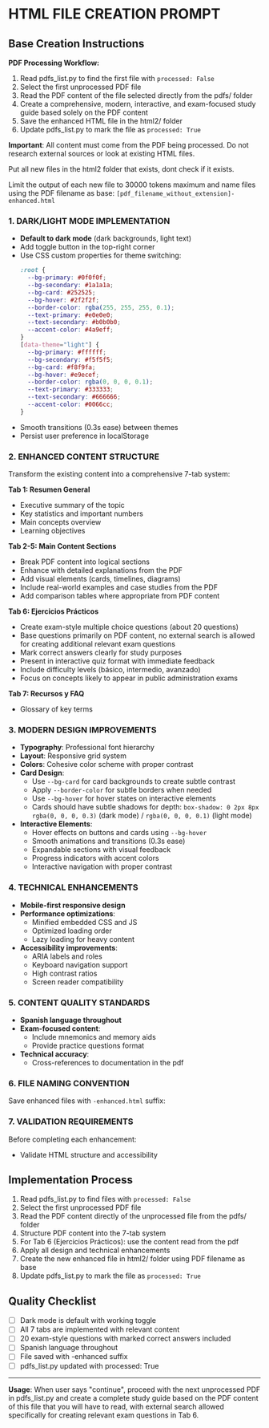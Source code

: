 # HTML FILE CREATION PROMPT

## Base Creation Instructions

**PDF Processing Workflow:**
1. Read pdfs_list.py to find the first file with `processed: False`
2. Select the first unprocessed PDF file
3. Read the PDF content of the file selected directly from the pdfs/ folder
4. Create a comprehensive, modern, interactive, and exam-focused study guide based solely on the PDF content
5. Save the enhanced HTML file in the html2/ folder
6. Update pdfs_list.py to mark the file as `processed: True`

**Important**: All content must come from the PDF being processed. Do not research external sources or look at existing HTML files.

Put all new files in the html2 folder that exists, dont check if it exists.

Limit the output of each new file to 30000 tokens maximum and name files using the PDF filename as base: `[pdf_filename_without_extension]-enhanced.html`


### 1. DARK/LIGHT MODE IMPLEMENTATION
- **Default to dark mode** (dark backgrounds, light text)
- Add toggle button in the top-right corner
- Use CSS custom properties for theme switching:
  ```css
  :root {
    --bg-primary: #0f0f0f;
    --bg-secondary: #1a1a1a;
    --bg-card: #252525;
    --bg-hover: #2f2f2f;
    --border-color: rgba(255, 255, 255, 0.1);
    --text-primary: #e0e0e0;
    --text-secondary: #b0b0b0;
    --accent-color: #4a9eff;
  }
  [data-theme="light"] {
    --bg-primary: #ffffff;
    --bg-secondary: #f5f5f5;
    --bg-card: #f8f9fa;
    --bg-hover: #e9ecef;
    --border-color: rgba(0, 0, 0, 0.1);
    --text-primary: #333333;
    --text-secondary: #666666;
    --accent-color: #0066cc;
  }
  ```
- Smooth transitions (0.3s ease) between themes
- Persist user preference in localStorage

### 2. ENHANCED CONTENT STRUCTURE
Transform the existing content into a comprehensive 7-tab system:

**Tab 1: Resumen General**
- Executive summary of the topic
- Key statistics and important numbers
- Main concepts overview
- Learning objectives

**Tab 2-5: Main Content Sections**
- Break PDF content into logical sections
- Enhance with detailed explanations from the PDF
- Add visual elements (cards, timelines, diagrams)
- Include real-world examples and case studies from the PDF
- Add comparison tables where appropriate from PDF content

**Tab 6: Ejercicios Prácticos**
- Create exam-style multiple choice questions (about 20 questions)
- Base questions primarily on PDF content, no external search is allowed for creating additional relevant exam questions
- Mark correct answers clearly for study purposes  
- Present in interactive quiz format with immediate feedback
- Include difficulty levels (básico, intermedio, avanzado)
- Focus on concepts likely to appear in public administration exams

**Tab 7: Recursos y FAQ**
- Glossary of key terms

### 3. MODERN DESIGN IMPROVEMENTS
- **Typography**: Professional font hierarchy
- **Layout**: Responsive grid system
- **Colors**: Cohesive color scheme with proper contrast
- **Card Design**:
  - Use `--bg-card` for card backgrounds to create subtle contrast
  - Apply `--border-color` for subtle borders when needed
  - Use `--bg-hover` for hover states on interactive elements
  - Cards should have subtle shadows for depth: `box-shadow: 0 2px 8px rgba(0, 0, 0, 0.3)` (dark mode) / `rgba(0, 0, 0, 0.1)` (light mode)
- **Interactive Elements**:
  - Hover effects on buttons and cards using `--bg-hover`
  - Smooth animations and transitions (0.3s ease)
  - Expandable sections with visual feedback
  - Progress indicators with accent colors
  - Interactive navigation with proper contrast

### 4. TECHNICAL ENHANCEMENTS
- **Mobile-first responsive design**
- **Performance optimizations**:
  - Minified embedded CSS and JS
  - Optimized loading order
  - Lazy loading for heavy content
- **Accessibility improvements**:
  - ARIA labels and roles
  - Keyboard navigation support
  - High contrast ratios
  - Screen reader compatibility

### 5. CONTENT QUALITY STANDARDS
- **Spanish language throughout**
- **Exam-focused content**:
  - Include mnemonics and memory aids
  - Provide practice questions format
- **Technical accuracy**:
  - Cross-references to documentation in the pdf

### 6. FILE NAMING CONVENTION
Save enhanced files with `-enhanced.html` suffix:


### 7. VALIDATION REQUIREMENTS
Before completing each enhancement:
- Validate HTML structure and accessibility

## Implementation Process
1. Read pdfs_list.py to find files with `processed: False`
2. Select the first unprocessed PDF file
3. Read the PDF content directly of the unprocessed file from the pdfs/ folder
4. Structure PDF content into the 7-tab system
5. For Tab 6 (Ejercicios Prácticos): use the content read from the pdf
6. Apply all design and technical enhancements
7. Create the new enhanced file in html2/ folder using PDF filename as base
8. Update pdfs_list.py to mark the file as `processed: True`

## Quality Checklist
- [ ] Dark mode is default with working toggle
- [ ] All 7 tabs are implemented with relevant content
- [ ] 20 exam-style questions with marked correct answers included
- [ ] Spanish language throughout
- [ ] File saved with -enhanced suffix
- [ ] pdfs_list.py updated with processed: True

---

**Usage**: When user says "continue", proceed with the next unprocessed PDF in pdfs_list.py and create a complete study guide based on the PDF content of this file that you will have to read, with external search allowed specifically for creating relevant exam questions in Tab 6.